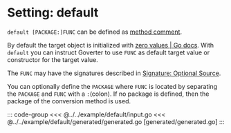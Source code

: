 # Setting: default

`default [PACKAGE:]FUNC` can be defined as [method
comment](./define-settings.md#method).

By default the target object is initialized with [zero values | Go
docs](https://go.dev/tour/basics/12). With `default` you can instruct Goverter
to use `FUNC` as default target value or constructor for the target value.

The `FUNC` may have the signatures described in [Signature: Optional
Source](./signature.md#signature-optional-source).

You can optionally define the `PACKAGE` where `FUNC` is located by separating
the `PACKAGE` and `FUNC` with a `:`(colon). If no package is defined, then the
package of the conversion method is used.

::: code-group
<<< @../../example/default/input.go
<<< @../../example/default/generated/generated.go [generated/generated.go]
:::
